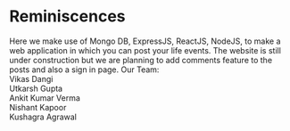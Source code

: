 # Reminiscences
Here we make use of Mongo DB, ExpressJS, ReactJS, NodeJS, to make a web application in which you can post your life events. The website is still under construction but we are planning to add comments feature to the posts and also a sign in page.
Our Team:
<br /> Vikas Dangi
<br /> Utkarsh Gupta
<br /> Ankit Kumar Verma
<br /> Nishant Kapoor
<br /> Kushagra Agrawal
